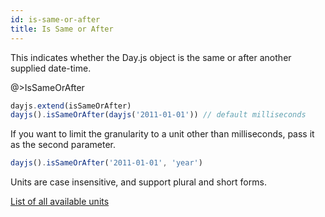 ```yaml
---
id: is-same-or-after
title: Is Same or After
---
```


This indicates whether the Day.js object is the same or after another supplied date-time.

@>IsSameOrAfter

```js
dayjs.extend(isSameOrAfter)
dayjs().isSameOrAfter(dayjs('2011-01-01')) // default milliseconds
```
If you want to limit the granularity to a unit other than milliseconds, pass it as the second parameter.

```js
dayjs().isSameOrAfter('2011-01-01', 'year')
```

Units are case insensitive, and support plural and short forms.

[List of all available units](../manipulate/start-of#list-of-all-available-units)
